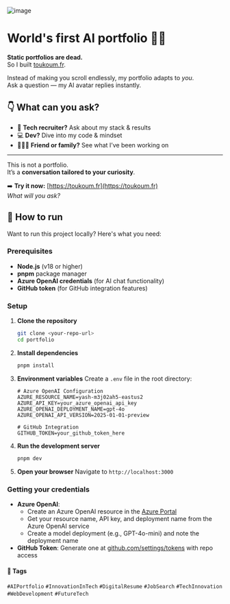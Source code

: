 ![image](assets/readme-photo.png)
 
# World's first AI portfolio 🤖✨  

**Static portfolios are dead.**  
So I built [toukoum.fr](https://toukoum.fr).

Instead of making you scroll endlessly, my portfolio adapts to *you*.  
Ask a question — my AI avatar replies instantly.

## 👇 What can you ask?

- 🧠 **Tech recruiter?** Ask about my stack & results  
- 💻 **Dev?** Dive into my code & mindset  
- 🧑‍🤝‍🧑 **Friend or family?** See what I’ve been working on  

---

This is not a portfolio.  
It’s a **conversation tailored to your curiosity**.

➡️ **Try it now:** [https://toukoum.fr](https://toukoum.fr)  
*What will you ask?*

## 🚀 How to run

Want to run this project locally? Here's what you need:

### Prerequisites
- **Node.js** (v18 or higher)
- **pnpm** package manager
- **Azure OpenAI credentials** (for AI chat functionality)
- **GitHub token** (for GitHub integration features)

### Setup
1. **Clone the repository**
   ```bash
   git clone <your-repo-url>
   cd portfolio
   ```

2. **Install dependencies**
   ```bash
   pnpm install
   ```

3. **Environment variables**
   Create a `.env` file in the root directory:
   ```env
   # Azure OpenAI Configuration
   AZURE_RESOURCE_NAME=yash-m3j02ah5-eastus2
   AZURE_API_KEY=your_azure_openai_api_key
   AZURE_OPENAI_DEPLOYMENT_NAME=gpt-4o
   AZURE_OPENAI_API_VERSION=2025-01-01-preview
   
   # GitHub Integration
   GITHUB_TOKEN=your_github_token_here
   ```

4. **Run the development server**
   ```bash
   pnpm dev
   ```

5. **Open your browser**
   Navigate to `http://localhost:3000`

### Getting your **credentials**
- **Azure OpenAI**: 
  - Create an Azure OpenAI resource in the [Azure Portal](https://portal.azure.com)
  - Get your resource name, API key, and deployment name from the Azure OpenAI service
  - Create a model deployment (e.g., GPT-4o-mini) and note the deployment name
- **GitHub Token**: Generate one at [github.com/settings/tokens](https://github.com/settings/personal-access-tokens) with repo access



#### 🔖 Tags

`#AIPortfolio` `#InnovationInTech` `#DigitalResume` `#JobSearch` `#TechInnovation` `#WebDevelopment` `#FutureTech`
